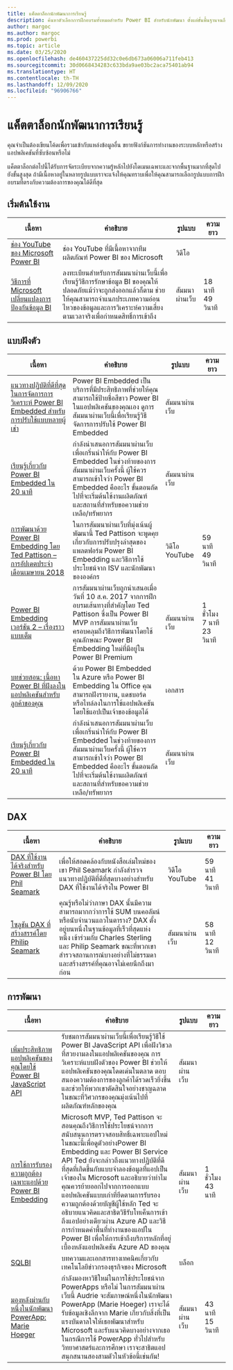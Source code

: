 ```yaml
---
title: แค็ตตาล็อกนักพัฒนาการเรียนรู้
description: ค้นหาตัวเลือกการฝึกอบรมทั้งหมดสำหรับ Power BI สำหรับนักพัฒนา ตั้งแต่ขั้นพื้นฐานจนถึงขั้นสูงที่สุด
author: margoc
ms.author: margoc
ms.prod: powerbi
ms.topic: article
ms.date: 03/25/2020
ms.openlocfilehash: de460437225dd32c0e6db673a06006a711feb413
ms.sourcegitcommit: 30d0668434283c633bda9ae03bc2aca75401ab94
ms.translationtype: HT
ms.contentlocale: th-TH
ms.lasthandoff: 12/09/2020
ms.locfileid: "96906766"
---
```

# <a name="developer-learning-catalog"></a>แค็ตตาล็อกนักพัฒนาการเรียนรู้

คุณจำเป็นต้องเขียนโค้ดเพื่อรวมเข้ากับแหล่งข้อมูลอื่น ขยายฟังก์ชันการทำงานของระบบหลักหรือสร้างแอปพลิเคชันที่ซับซ้อนหรือไม่

แค็ตตาล็อกต่อไปนี้ได้รับการจัดระเบียบจากความรู้หลักไปยังโดเมนเฉพาะและจากพื้นฐานมากที่สุดไปยังขั้นสูงสุด ถ้ามีเนื้อหาอยู่ในหลายรูปแบบเราจะแจ้งให้คุณทราบเพื่อให้คุณสามารถเลือกรูปแบบการฝึกอบรมที่ตรงกับความต้องการของคุณได้ดีที่สุด

## <a name="get-started"></a>เริ่มต้นใช้งาน<a name="get-started"></a>
| เนื้อหา | คำอธิบาย | รูปแบบ  | ความยาว      |
|--------------------------------------------------------------------------------------------------------------------------------------------------|---------------------------------------------------------------------------------------------------------------------------------------------------------------------------------------------------|---------|-------------|
| [ช่อง YouTube ของ Microsoft Power BI](https://www.youtube.com/user/mspowerbi/videos)  | ช่อง YouTube ที่มีเนื้อหาจากทีมผลิตภัณฑ์ Power BI ของ Microsoft   | วิดีโอ  |             |
| [วิธีการที่ Microsoft เปลี่ยนแปลงการป้องกันข้อมูล BI](https://info.microsoft.com/ww-landing-How-Microsoft-Is-Changing-BI-Data-Protection-OnDemand.html) | ลงทะเบียนสำหรับการสัมมนาผ่านเว็บนี้เพื่อเรียนรู้วิธีการรักษาข้อมูล BI ของคุณให้ปลอดภัยแม้ว่าจะถูกส่งออกแล้วก็ตาม ช่วยให้คุณสามารถจำแนกประเภทความอ่อนไหวของข้อมูลและการวิเคราะห์ความเสี่ยงตามเวลาจริงเพื่อกำหนดสิทธิ์การเข้าถึง | สัมมนาผ่านเว็บ | 18 นาที 49 วินาที |
## <a name="embedded"></a>แบบฝังตัว<a name="embedded"></a>
| เนื้อหา | คำอธิบาย | รูปแบบ  | ความยาว      |
|--------------------------------------------------------------------------------------------------------------------------------------------------|---------------------------------------------------------------------------------------------------------------------------------------------------------------------------------------------------|---------|-------------|
| [แนวทางปฏิบัติที่ดีที่สุดในการจัดการการวิเคราะห์ Power BI Embedded สำหรับการปรับใช้แบบหลายผู้เช่า](https://info.microsoft.com/ww-landing-PBI-webinar-Best-Practices-for-Managing-Power-BI-Embedded-video.html) | Power BI Embedded เป็นบริการที่มีประสิทธิภาพที่ช่วยให้คุณสามารถใช้ป้ายชื่อสีขาว Power BI ในแอปพลิเคชันของคุณเอง ดูการสัมมนาผ่านเว็บนี้เพื่อเรียนรู้วิธีจัดการการปรับใช้ Power BI Embedded   | สัมมนาผ่านเว็บ       |                |
| [เรียนรู้เกี่ยวกับ Power BI Embedded ใน 20 นาที](https://info.microsoft.com/ww-ondemand-power-bi-embedded-in-20-min.html)  | กำลังนำเสนอการสัมมนาผ่านเว็บเพื่อเกริ่นนำให้กับ Power BI Embedded ในช่วงท้ายของการสัมมนาผ่านเว็บครั้งนี้ ผู้ใช้ควรสามารถเข้าใจว่า Power BI Embedded คืออะไร ขั้นตอนถัดไปที่จะเริ่มต้นใช้งานผลิตภัณฑ์ และสถานที่สำหรับขอความช่วยเหลือ/ทรัพยากร | สัมมนาผ่านเว็บ       |                |
| [การพัฒนาด้วย Power BI Embedding โดย Ted Pattison – การอัปเดตประจำเดือนเมษายน 2018](https://www.youtube.com/watch?v=swnGlrRy588)  | ในการสัมมนาผ่านเว็บที่มุ่งเน้นผู้พัฒนานี้ Ted Pattison จะพูดคุยเกี่ยวกับการปรับปรุงล่าสุดของแพลตฟอร์ม Power BI Embedding และวิธีการใช้ประโยชน์จาก ISV และนักพัฒนาขององค์กร | วิดีโอ YouTube | 59 นาที 49 วินาที  |
| [Power BI Embedding เวอร์ชัน 2 – เรื่องราวแบบเต็ม](https://community.powerbi.com/t5/Webinars-and-Video-Gallery/Power-BI-Embedding-Version-2-The-Full-Story/td-p/229527)    | การสัมมนาผ่านเว็บถูกนำเสนอเมื่อวันที่ 10 ส.ค. 2017 จากการฝึกอบรมเส้นทางที่สำคัญโดย Ted Pattison ซึ่งเป็น Power BI MVP การสัมมนาผ่านเว็บครอบคลุมถึงวิธีการพัฒนาโดยใช้คุณลักษณะ Power BI Embedding ใหม่ที่มีอยู่ใน Power BI Premium  | สัมมนาผ่านเว็บ       | 1 ชั่วโมง 7 นาที 23 วินาที |
| [บทช่วยสอน: เนื้อหา Power BI ที่ฝังลงในแอปพลิเคชันสำหรับลูกค้าของคุณ](../developer/embedded/embed-sample-for-customers.md) | ด้วย Power BI Embedded ใน Azure หรือ Power BI Embedding ใน Office คุณสามารถฝังรายงาน, แดชบอร์ด หรือไทล์ลงในการใช้แอปพลิเคชันโดยใช้แอปเป็นเจ้าของข้อมูลได้  | เอกสาร |                |
| [เรียนรู้เกี่ยวกับ Power BI Embedded ใน 20 นาที](https://info.microsoft.com/ww-ondemand-power-bi-embedded-in-20-min.html)  | กำลังนำเสนอการสัมมนาผ่านเว็บเพื่อเกริ่นนำให้กับ Power BI Embedded ในช่วงท้ายของการสัมมนาผ่านเว็บครั้งนี้ ผู้ใช้ควรสามารถเข้าใจว่า Power BI Embedded คืออะไร ขั้นตอนถัดไปที่จะเริ่มต้นใช้งานผลิตภัณฑ์ และสถานที่สำหรับขอความช่วยเหลือ/ทรัพยากร | สัมมนาผ่านเว็บ       |                |
## <a name="dax"></a>DAX<a name="dax"></a>
| เนื้อหา | คำอธิบาย | รูปแบบ  | ความยาว      |
|--------------------------------------------------------------------------------------------------------------------------------------------------|---------------------------------------------------------------------------------------------------------------------------------------------------------------------------------------------------|---------|-------------|
| [DAX ที่ใช้งานได้จริงสำหรับ Power BI โดย Phil Seamark](https://www.youtube.com/watch?v=1fGfqzS37qs)                                                                                    | เพื่อให้สอดคล้องกับหนังสือเล่มใหม่ของเขา Phil Seamark กำลังสำรวจแนวทางปฏิบัติที่ดีที่สุดบางอย่างสำหรับ DAX ที่ใช้งานได้จริงใน Power BI                                                                                                                                                                                                                 | วิดีโอ YouTube | 59 นาที 41 วินาที |
| [โซลูชัน DAX ที่สร้างสรรค์โดย Philip Seamark](https://community.powerbi.com/t5/Webinars-and-Video-Gallery/10-2-18-Webinar-Creative-DAX-solutions-by-Philip-Seamark/td-p/516250) | คุณรู้หรือไม่ว่าภาษา DAX นั้นมีความสามารถมากกว่าการใช้ SUM บนคอลัมน์หรือนับจำนวนแถวในตาราง? DAX ตั้งอยู่บนหนึ่งในฐานข้อมูลที่เร็วที่สุดแห่งหนึ่ง  เข้าร่วมกับ Charles Sterling และ Philip Seamark ขณะที่พวกเขาสำรวจสถานการณ์บางอย่างที่ไม่ธรรมดาและสร้างสรรค์ที่คุณอาจไม่เคยนึกถึงมาก่อน | สัมมนาผ่านเว็บ       | 58 นาที 12 วินาที |
## <a name="development"></a>การพัฒนา<a name="development"></a>
| เนื้อหา | คำอธิบาย | รูปแบบ  | ความยาว      |
|--------------------------------------------------------------------------------------------------------------------------------------------------|---------------------------------------------------------------------------------------------------------------------------------------------------------------------------------------------------|---------|-------------|
| [เพิ่มประสิทธิภาพแอปพลิเคชันของคุณโดยใช้ Power BI JavaScript API](https://info.microsoft.com/ww-landing-PBI-JavaScript-API-video.html)   | รับชมการสัมมนาผ่านเว็บนี้เพื่อเรียนรู้วิธีใช้ Power BI JavaScript API เพื่อฝังวิชวลที่สวยงามลงในแอปพลิเคชันของคุณ การวิเคราะห์แบบฝังตัวของ Power BI ช่วยให้แอปพลิเคชันของคุณโดดเด่นในตลาด ตอบสนองความต้องการของลูกค้าได้รวดเร็วยิ่งขึ้น และช่วยให้พวกเขาตัดสินใจอย่างชาญฉลาดในขณะที่วิศวกรของคุณมุ่งเน้นไปที่ผลิตภัณฑ์หลักของคุณ  | สัมมนาผ่านเว็บ |             |
| [การใช้การรับรองความถูกต้องเฉพาะแอปด้วย Power BI Embedding](https://community.powerbi.com/t5/Webinars-and-Video-Gallery/Webinar-Using-App-only-Authentication-with-Power-BI-Embedding/td-p/642230)   | Microsoft MVP, Ted Pattison จะสอนคุณถึงวิธีการใช้ประโยชน์จากการสนับสนุนการตรวจสอบสิทธิ์เฉพาะแอปใหม่ในขณะนี้เพื่อดูตัวอย่างPower BI Embedding และ Power BI Service API Ted ยังจะกล่าวถึงแนวทางปฏิบัติที่ดีที่สุดที่เกิดขึ้นกับแบบจำลองข้อมูลที่แอปเป็นเจ้าของใน Microsoft และอธิบายว่าทำไมคุณควรย้ายออกไปจากการออกแบบแอปพลิเคชันแบบเก่าที่ยึดตามการรับรองความถูกต้องด้วยบัญชีผู้ใช้หลัก Ted จะอธิบายแนวคิดและสาธิตวิธีรับโทเค็นการเข้าถึงแอปอย่างเดียวผ่าน Azure AD และวิธีการกำหนดค่าพื้นที่ทำงานของแอปใน Power BI เพื่อให้การเข้าถึงบริการหลักที่อยู่เบื้องหลังแอปพลิเคชัน Azure AD ของคุณ | สัมมนาผ่านเว็บ | 1 ชั่วโมง 43 นาที   |
| [SQLBI](https://www.sqlbi.com/articles/)  | บทความและเอกสารทางเทคนิคเกี่ยวกับเทคโนโลยีข่าวกรองธุรกิจของ Microsoft   | บล็อก    |             |
| [มองหลังม่านกับหนึ่งในนักพัฒนา PowerApp: Marie Hoeger](https://community.powerbi.com/t5/Webinars-and-Video-Gallery/6-1-2017-Look-behind-the-curtain-with-one-of-the-PowerApp/td-p/161484) | กำลังมองหาวิธีใหม่ในการใช้ประโยชน์จาก PowerApps หรือไม่ ในการสัมมนาผ่านเว็บนี้ Audrie จะสัมภาษณ์หนึ่งในนักพัฒนา PowerApp (Marie Hoeger) เราจะได้รับข้อมูลเชิงลึกจาก Marie เกี่ยวกับสิ่งที่เป็นแรงบันดาลใจให้เธอพัฒนาสำหรับ Microsoft และรับแนวคิดบางอย่างจากเธอในกรณีการใช้ PowerApp ทั่วไปสำหรับวิทยาศาสตร์และการศึกษา เราจะสาธิตแอปสนุกสนานสองสามตัวในหัวข้อนี้เช่นกัน!  | สัมมนาผ่านเว็บ | 43 นาที 15 วินาที |